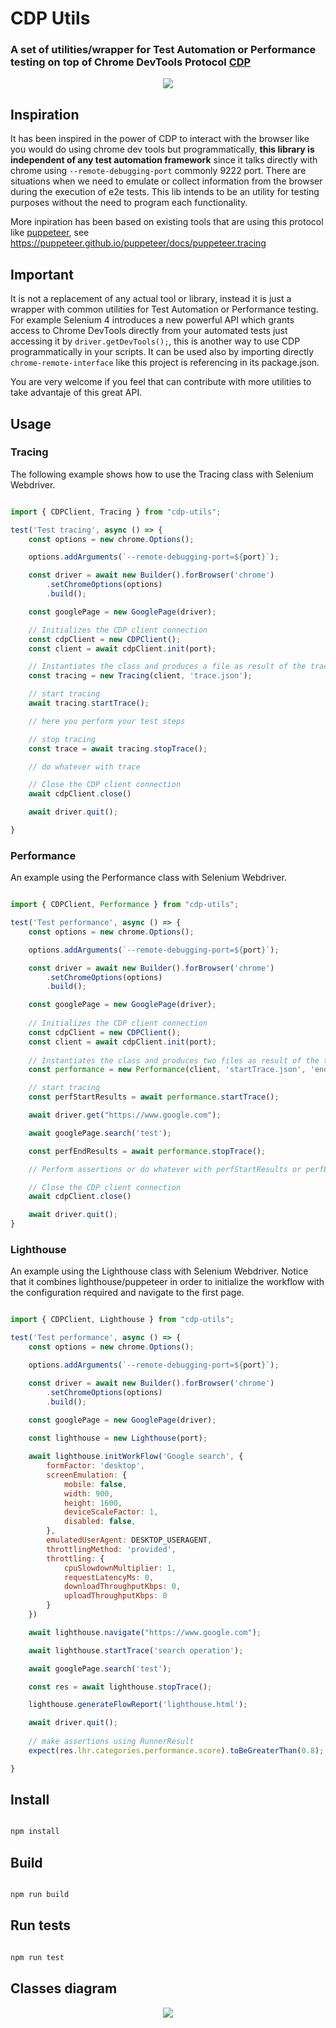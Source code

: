 # CDP Utils

### A set of utilities/wrapper for Test Automation or Performance testing on top of Chrome DevTools Protocol [CDP](https://chromedevtools.github.io/devtools-protocol/)

<p align="center">
  <img src="images/Basic-Diagram.png" />
</p>

## Inspiration

It has been inspired in the power of CDP to interact with the browser like you would do using chrome dev tools but programmatically, **this library is independent of any test automation framework** since it talks directly with chrome using `--remote-debugging-port` commonly 9222 port.  There are situations when we need to emulate or collect information from the browser during the execution of e2e tests.  This lib intends to be an utility for testing purposes without the need to program each functionality.

More inpiration has been based on existing tools that are using this protocol like [puppeteer](https://github.com/puppeteer/puppeteer), see https://puppeteer.github.io/puppeteer/docs/puppeteer.tracing

## Important

It is not a replacement of any actual tool or library, instead it is just a wrapper with common utilities for Test Automation or Performance testing. For example Selenium 4 introduces a new powerful API which grants access to Chrome DevTools directly from your automated tests just accessing it by `driver.getDevTools();`, this is another way to use CDP programmatically in your scripts.  It can be used also by importing directly `chrome-remote-interface` like this project is referencing in its package.json. 

You are very welcome if you feel that can contribute with more utilities to take advantaje of this great API.

## Usage

### Tracing

The following example shows how to use the Tracing class with Selenium Webdriver.

```js

import { CDPClient, Tracing } from "cdp-utils";

test('Test tracing', async () => {
    const options = new chrome.Options();

    options.addArguments(`--remote-debugging-port=${port}`);

    const driver = await new Builder().forBrowser('chrome')
        .setChromeOptions(options)
        .build();

    const googlePage = new GooglePage(driver);

    // Initializes the CDP client connection
    const cdpClient = new CDPClient();
    const client = await cdpClient.init(port);

    // Instantiates the class and produces a file as result of the trace
    const tracing = new Tracing(client, 'trace.json');

    // start tracing
    await tracing.startTrace();

    // here you perform your test steps

    // stop tracing
    const trace = await tracing.stopTrace();

    // do whatever with trace

    // Close the CDP client connection
    await cdpClient.close()

    await driver.quit();

}

```

### Performance

An example using the Performance class with Selenium Webdriver.

```js

import { CDPClient, Performance } from "cdp-utils";

test('Test performance', async () => {
    const options = new chrome.Options();

    options.addArguments(`--remote-debugging-port=${port}`);

    const driver = await new Builder().forBrowser('chrome')
        .setChromeOptions(options)
        .build();

    const googlePage = new GooglePage(driver);
    
    // Initializes the CDP client connection
    const cdpClient = new CDPClient();
    const client = await cdpClient.init(port);
    
    // Instantiates the class and produces two files as result of the trace
    const performance = new Performance(client, 'startTrace.json', 'endTrace.json');

    // start tracing
    const perfStartResults = await performance.startTrace();

    await driver.get("https://www.google.com");

    await googlePage.search('test');

    const perfEndResults = await performance.stopTrace();

    // Perform assertions or do whatever with perfStartResults or perfEndResults

    // Close the CDP client connection
    await cdpClient.close()

    await driver.quit();
}

```

### Lighthouse

An example using the Lighthouse class with Selenium Webdriver.  Notice that it combines lighthouse/puppeteer in order to initialize the workflow with the configuration required and navigate to the first page.

```js

import { CDPClient, Lighthouse } from "cdp-utils";

test('Test performance', async () => {
    const options = new chrome.Options();

    options.addArguments(`--remote-debugging-port=${port}`);

    const driver = await new Builder().forBrowser('chrome')
        .setChromeOptions(options)
        .build();

    const googlePage = new GooglePage(driver);
    
    const lighthouse = new Lighthouse(port);

    await lighthouse.initWorkFlow('Google search', {
        formFactor: 'desktop',
        screenEmulation: {
            mobile: false,
            width: 900,
            height: 1600,
            deviceScaleFactor: 1,
            disabled: false,
        },
        emulatedUserAgent: DESKTOP_USERAGENT,
        throttlingMethod: 'provided',
        throttling: {
            cpuSlowdownMultiplier: 1,
            requestLatencyMs: 0,
            downloadThroughputKbps: 0,
            uploadThroughputKbps: 0
        }
    })

    await lighthouse.navigate("https://www.google.com");

    await lighthouse.startTrace('search operation');

    await googlePage.search('test');

    const res = await lighthouse.stopTrace();

    lighthouse.generateFlowReport('lighthouse.html');

    await driver.quit();
    
    // make assertions using RunnerResult
    expect(res.lhr.categories.performance.score).toBeGreaterThan(0.8);

}

```

## Install

```sh

npm install

```

## Build

```sh

npm run build

```
## Run tests

```sh

npm run test

```

## Classes diagram

<p align="center">
  <img src="images/src_diagram.png" />
</p>
